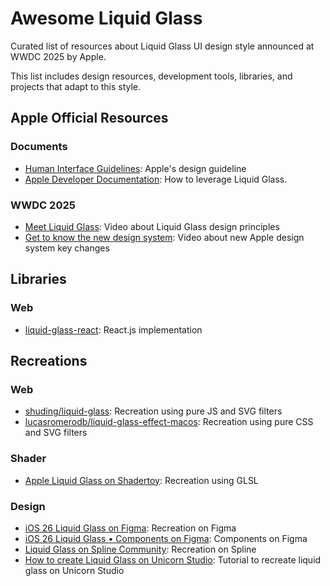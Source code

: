 # Awesome Liquid Glass

Curated list of resources about Liquid Glass UI design style announced at WWDC 2025 by Apple.

This list includes design resources, development tools, libraries, and projects that adapt to this style.

## Apple Official Resources

### Documents

- [Human Interface Guidelines](https://developer.apple.com/design/human-interface-guidelines): Apple's design guideline
- [Apple Developer Documentation](https://developer.apple.com/documentation/technologyoverviews/liquid-glass): How to leverage Liquid Glass.

### WWDC 2025

- [Meet Liquid Glass](https://developer.apple.com/videos/play/wwdc2025/219/): Video about Liquid Glass design principles
- [Get to know the new design system](https://developer.apple.com/videos/play/wwdc2025/356/): Video about new Apple design system key changes

## Libraries

### Web

- [liquid-glass-react](https://github.com/rdev/liquid-glass-react): React.js implementation

## Recreations

### Web

- [shuding/liquid-glass](https://github.com/shuding/liquid-glass): Recreation using pure JS and SVG filters
- [lucasromerodb/liquid-glass-effect-macos](https://github.com/lucasromerodb/liquid-glass-effect-macos): Recreation using pure CSS and SVG filters

### Shader

- [Apple Liquid Glass on Shadertoy](https://www.shadertoy.com/view/WftXD2): Recreation using GLSL

### Design
 - [iOS 26 Liquid Glass on Figma](https://www.figma.com/community/file/1514237154489556536): Recreation on Figma
 - [iOS 26 Liquid Glass • Components on Figma](https://www.figma.com/community/file/1514313836061040295/ios-26-liquid-glass-components): Components on Figma
 - [Liquid Glass on Spline Community](https://app.spline.design/community/file/3cbf0e6a-09c8-4b47-9560-c3ff84130086): Recreation on Spline
 - [How to create Liquid Glass on Unicorn Studio](https://x.com/hiunicornstudio/status/1932171422610448483): Tutorial to recreate liquid glass on Unicorn Studio
 
